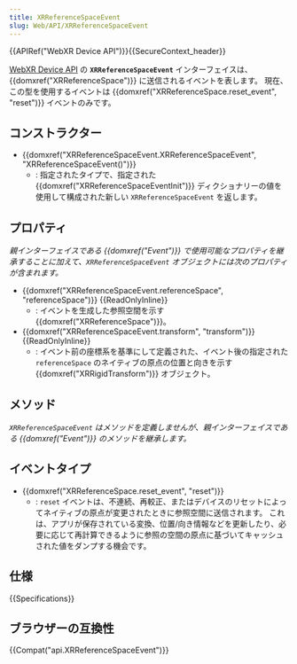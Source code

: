 ```yaml
---
title: XRReferenceSpaceEvent
slug: Web/API/XRReferenceSpaceEvent
---
```


{{APIRef("WebXR Device API")}}{{SecureContext_header}}

[WebXR Device API](/ja/docs/Web/API/WebXR_Device_API) の **`XRReferenceSpaceEvent`** インターフェイスは、{{domxref("XRReferenceSpace")}} に送信されるイベントを表します。 現在、この型を使用するイベントは {{domxref("XRReferenceSpace.reset_event", "reset")}} イベントのみです。

## コンストラクター

- {{domxref("XRReferenceSpaceEvent.XRReferenceSpaceEvent", "XRReferenceSpaceEvent()")}}
  - : 指定されたタイプで、指定された {{domxref("XRReferenceSpaceEventInit")}} ディクショナリーの値を使用して構成された新しい `XRReferenceSpaceEvent` を返します。

## プロパティ

_親インターフェイスである {{domxref("Event")}} で使用可能なプロパティを継承することに加えて、`XRReferenceSpaceEvent` オブジェクトには次のプロパティが含まれます。_

- {{domxref("XRReferenceSpaceEvent.referenceSpace", "referenceSpace")}} {{ReadOnlyInline}}
  - : イベントを生成した参照空間を示す {{domxref("XRReferenceSpace")}}。
- {{domxref("XRReferenceSpaceEvent.transform", "transform")}} {{ReadOnlyInline}}
  - : イベント前の座標系を基準にして定義された、イベント後の指定された `referenceSpace` のネイティブの原点の位置と向きを示す {{domxref("XRRigidTransform")}} オブジェクト。

## メソッド

_`XRReferenceSpaceEvent` はメソッドを定義しませんが、親インターフェイスである {{domxref("Event")}} のメソッドを継承します。_

## イベントタイプ

- {{domxref("XRReferenceSpace.reset_event", "reset")}}
  - : `reset` イベントは、不連続、再較正、またはデバイスのリセットによってネイティブの原点が変更されたときに参照空間に送信されます。 これは、アプリが保存されている変換、位置/向き情報などを更新したり、必要に応じて再計算できるように参照の空間の原点に基づいてキャッシュされた値をダンプする機会です。

## 仕様

{{Specifications}}

## ブラウザーの互換性

{{Compat("api.XRReferenceSpaceEvent")}}
